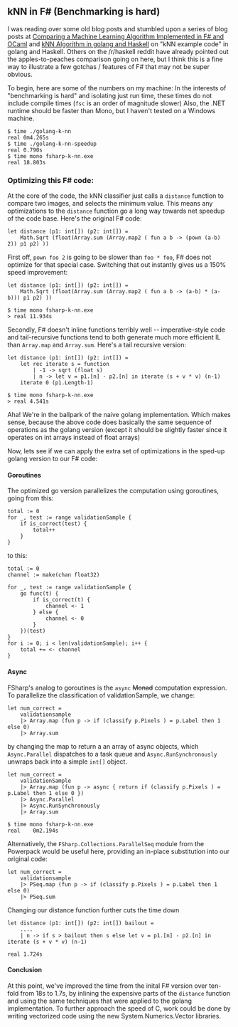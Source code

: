 ## kNN in F# (Benchmarking is hard) ##

I was reading over some old blog posts and stumbled upon a series of blog posts at [Comparing a Machine Learning Algorithm Implemented in F# and OCaml](http://philtomson.github.io/blog/2014/05/29/comparing-a-machine-learning-algorithm-implemented-in-f-number-and-ocaml/) and [kNN Algorithm in golang and Haskell](http://akgupta.ca/blog/2014/06/21/k-nn-algorithm-in-golang-and-haskell/) on "kNN example code" in golang and Haskell. Others on the /r/haskell reddit have already pointed out the apples-to-peaches comparison going on here, but I think this is a fine way to illustrate a few gotchas / features of F# that may not be super obvious.

To begin, here are some of the numbers on my machine: In the interests of "benchmarking is hard" and isolating just run time, these times do not include compile times (`fsc` is an order of magnitude slower) Also, the .NET runtime should be faster than Mono, but I haven't tested on a Windows machine.

    $ time ./golang-k-nn
    real 0m4.265s
    $ time ./golang-k-nn-speedup
    real 0.790s
    $ time mono fsharp-k-nn.exe
    real 18.803s

### Optimizing this F# code:

At the core of the code, the kNN classifier just calls a `distance` function to compare two images, and selects the minimum value. This means any optimizations to the `distance` function go a long way towards net speedup of the code base. Here's the original F# code:

    let distance (p1: int[]) (p2: int[]) =
        Math.Sqrt (float(Array.sum (Array.map2 ( fun a b -> (pown (a-b) 2)) p1 p2) ))

First off, `pown foo 2` is going to be slower than `foo * foo`, F# does not optimize for that special case. Switching that out instantly gives us a 150% speed improvement:

    let distance (p1: int[]) (p2: int[]) =
        Math.Sqrt (float(Array.sum (Array.map2 ( fun a b -> (a-b) * (a-b))) p1 p2) ))

    $ time mono fsharp-k-nn.exe
    > real 11.934s

Secondly, F# doesn't inline functions terribly well -- imperative-style code and tail-recursive functions tend to both generate much more efficient IL than `Array.map` and `Array.sum`. Here's a tail recursive version:

    let distance (p1: int[]) (p2: int[]) =
        let rec iterate s = function
            | -1 -> sqrt (float s)
            | n -> let v = p1.[n] - p2.[n] in iterate (s + v * v) (n-1)
        iterate 0 (p1.Length-1)

    $ time mono fsharp-k-nn.exe
    > real 4.541s

Aha! We're in the ballpark of the naive golang implementation. Which makes sense, because the above code does basically the same sequence of operations as the golang version (except it should be slightly faster since it operates on int arrays instead of float arrays)

Now, lets see if we can apply the extra set of optimizations in the sped-up golang version to our F# code:

#### Goroutines

The optimized go version parallelizes the computation using goroutines, going from this:

    total := 0
    for _, test := range validationSample {
        if is_correct(test) {
            total++
        }
    }

to this:

    total := 0
    channel := make(chan float32)

    for _, test := range validationSample {
        go func(t) {
            if is_correct(t) {
                channel <- 1
            } else {
                channel <- 0
            }
        })(test)
    }
    for i := 0; i < len(validationSample); i++ {
        total += <- channel
    }

#### Async

FSharp's analog to goroutines is the `async` ~~Monad~~ computation expression. To parallelize the classification of validationSample, we change:

    let num_correct =
        validationsample
        |> Array.map (fun p -> if (classify p.Pixels ) = p.Label then 1 else 0)
        |> Array.sum

by changing the map to return a an array of async objects, which `Async.Parallel` dispatches to a task queue and `Async.RunSynchronously` unwraps back into a simple `int[]` object.

    let num_correct =
        validationSample
        |> Array.map (fun p -> async { return if (classify p.Pixels ) = p.Label then 1 else 0 })
        |> Async.Parallel
        |> Async.RunSynchronously
        |> Array.sum

    $ time mono fsharp-k-nn.exe
    real    0m2.194s

Alternatively, the `FSharp.Collections.ParallelSeq` module from the Powerpack would be useful here, providing an in-place substitution into our original code:

    let num_correct =
        validationsample
        |> PSeq.map (fun p -> if (classify p.Pixels ) = p.Label then 1 else 0)
        |> PSeq.sum

Changing our distance function further cuts the time down

    let distance (p1: int[]) (p2: int[]) bailout =
        ....
        | n -> if s > bailout then s else let v = p1.[n] - p2.[n] in iterate (s + v * v) (n-1)

    real 1.724s

#### Conclusion

At this point, we've improved the time from the inital F# version over ten-fold from 18s to 1.7s, by inlining the expensive parts of the `distance` function and using the same techniques that were applied to the golang implementation. To further approach the speed of C, work could be done by writing vectorized code using the new System.Numerics.Vector libraries.

<script src=/hljs/highlight.js> </script>
